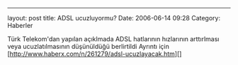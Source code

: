 ---
layout: post
title: ADSL ucuzluyormu?
Date: 2006-06-14 09:28
Category: Haberler

Türk Telekom'dan yapılan açıklmada ADSL hatlarının hızlarının
arttırlması veya ucuzlatılmasının düşünüldüğü berlirtildi Ayrıntı için
[http://www.haberx.com/n/261279/adsl-ucuzlayacak.htm][]

  [http://www.haberx.com/n/261279/adsl-ucuzlayacak.htm]: http://www.haberx.com/n/261279/adsl-ucuzlayacak.htm
